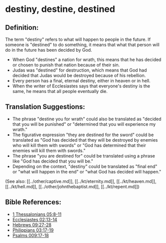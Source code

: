 # destiny, destine, destined #

## Definition: ##

The term "destiny" refers to what will happen to people in the future. If someone is "destined" to do something, it means that what that person will do in the future has been decided by God.

* When God "destines" a nation for wrath, this means that he has decided or chosen to punish that nation because of their sin.
* Judas was "destined" for destruction, which means that God had decided that Judas would be destroyed because of his rebellion.
* Every person has a final, eternal destiny, either in heaven or in hell.
* When the writer of Ecclesiastes says that everyone's destiny is the same, he means that all people eventually die.

## Translation Suggestions: ##

* The phrase "destine you for wrath" could also be translated as "decided that you will be punished" or "determined that you will experience my wrath."
* The figurative expression "they are destined for the sword" could be translated as "God has decided that they will be destroyed by enemies who will kill them with swords" or "God has determined that their enemies will kill them with swords."
* The phrase "you are destined for" could be translated using a phrase like "God has decided that you will be."
* Depending on the context, "destiny" could be translated as "final end" or "what will happen in the end" or "what God has decided will happen."

(See also: [[../other/captive.md]], [[../kt/eternity.md]], [[../kt/heaven.md]], [[../kt/hell.md]], [[../other/johnthebaptist.md]], [[../kt/repent.md]])

## Bible References: ##

* [1 Thessalonians 05:8-11](en/tn/1th/help/05/08)
* [Ecclesiastes 02:13-14](en/tn/ecc/help/02/13)
* [Hebrews 09:27-28](en/tn/heb/help/09/27)
* [Philippians 03:17-19](en/tn/php/help/03/17)
* [Psalms 009:17-18](en/tn/psa/help/09/17)